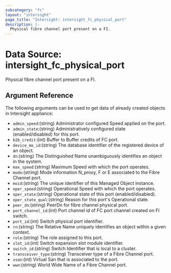 ```yaml
---
subcategory: "fc"
layout: "intersight"
page_title: "Intersight: intersight_fc_physical_port"
description: |-
  Physical fibre channel port present on a FI.
---
```


# Data Source: intersight_fc_physical_port
Physical fibre channel port present on a FI.
## Argument Reference
The following arguments can be used to get data of already created objects in Intersight appliance:
* `admin_speed`:(string) Administrator configured Speed applied on the port. 
* `admin_state`:(string) Administratively configured state (enabled/disabled) for this port. 
* `b2b_credit`:(int) Buffer to Buffer credits of FC port. 
* `device_mo_id`:(string) The database identifier of the registered device of an object. 
* `dn`:(string) The Distinguished Name unambiguously identifies an object in the system. 
* `max_speed`:(string) Maximum Speed with which the port operates. 
* `mode`:(string) Mode information N_proxy, F or E associated to the Fibre Channel port. 
* `moid`:(string) The unique identifier of this Managed Object instance. 
* `oper_speed`:(string) Operational Speed with which the port operates. 
* `oper_state`:(string) Operational state of this port (enabled/disabled). 
* `oper_state_qual`:(string) Reason for this port's Operational state. 
* `peer_dn`:(string) PeerDn for fibre channel physical port. 
* `port_channel_id`:(int) Port channel id of FC port channel created on FI switch. 
* `port_id`:(int) Switch physical port identifier. 
* `rn`:(string) The Relative Name uniquely identifies an object within a given context. 
* `role`:(string) The role assigned to this port. 
* `slot_id`:(int) Switch expansion slot module identifier. 
* `switch_id`:(string) Switch Identifier that is local to a cluster. 
* `transceiver_type`:(string) Transceiver type of a Fibre Channel port. 
* `vsan`:(int) Virtual San that is associated to the port. 
* `wwn`:(string) World Wide Name of a Fibre Channel port. 
